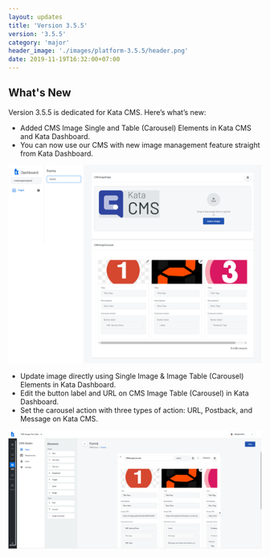 ```yaml
---
layout: updates
title: 'Version 3.5.5'
version: '3.5.5'
category: 'major'
header_image: './images/platform-3.5.5/header.png'
date: 2019-11-19T16:32:00+07:00
---
```


## What's New

Version 3.5.5 is dedicated for Kata CMS. Here’s what’s new:

- Added CMS Image Single and Table (Carousel) Elements in Kata CMS and Kata Dashboard.
- You can now use our CMS with new image management feature straight from Kata Dashboard.

![CMS Images in Kata Dashboard](./images/platform-3.5.5/cms-images-dashboard.png)

- Update image directly using Single Image & Image Table (Carousel) Elements in Kata Dashboard.
- Edit the button label and URL on CMS Image Table (Carousel) in Kata Dashboard.
- Set the carousel action with three types of action: URL, Postback, and Message on Kata CMS.

![CMS Images in Kata CMS](./images/platform-3.5.5/cms-images-studio.png)
